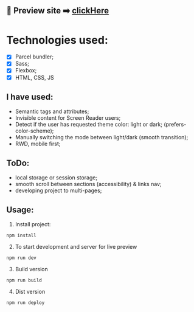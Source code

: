 

## 🎥  Preview site :arrow_right: [clickHere](https://szymonrojek.github.io/business-music-card/)

# Technologies used:
* [x] Parcel bundler;
* [x] Sass;
* [x] Flexbox;
* [x] HTML, CSS, JS

## I have used:
- Semantic tags and attributes;
- Invisible content for Screen Reader users;
- Detect if the user has requested theme color: light or dark; (prefers-color-scheme);
- Manually switching the mode between light/dark (smooth transition);
- RWD, mobile first;


## ToDo:
- local storage or session storage;
- smooth scroll between sections (accessibility) & links nav;
- developing project to multi-pages;

## Usage:

1. Install project:
```
npm install
```
2. To start development and server for live preview
```
npm run dev
```
3. Build version
```
npm run build
```

4. Dist version
```
npm run deploy
```